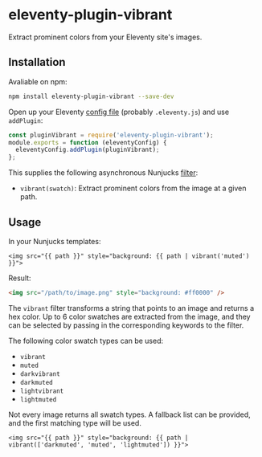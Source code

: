 # eleventy-plugin-vibrant

Extract prominent colors from your Eleventy site's images.

## Installation

Avaliable on npm:

```sh
npm install eleventy-plugin-vibrant --save-dev
```

Open up your Eleventy [config file](https://www.11ty.dev/docs/config/) (probably `.eleventy.js`) and use `addPlugin`:

```js
const pluginVibrant = require('eleventy-plugin-vibrant');
module.exports = function (eleventyConfig) {
  eleventyConfig.addPlugin(pluginVibrant);
};
```

This supplies the following asynchronous Nunjucks [filter](https://www.11ty.dev/docs/filters/):

- `vibrant(swatch)`: Extract prominent colors from the image at a given path.

## Usage

In your Nunjucks templates:

```njk
<img src="{{ path }}" style="background: {{ path | vibrant('muted') }}">
```

Result:

```html
<img src="/path/to/image.png" style="background: #ff0000" />
```

The `vibrant` filter transforms a string that points to an image and returns a hex color. Up to 6 color swatches are extracted from the image, and they can be selected by passing in the corresponding keywords to the filter.

The following color swatch types can be used:

- `vibrant`
- `muted`
- `darkvibrant`
- `darkmuted`
- `lightvibrant`
- `lightmuted`

Not every image returns all swatch types. A fallback list can be provided, and the first matching type will be used.

```njk
<img src="{{ path }}" style="background: {{ path | vibrant(['darkmuted', 'muted', 'lightmuted']) }}">
```
